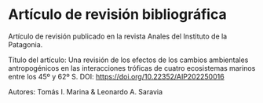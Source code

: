 # Artículo de revisión bibliográfica

Artículo de revisión publicado en la revista Anales del Instituto de la Patagonia.

Título del artículo: Una revisión de los efectos de los cambios ambientales antropogénicos en las interacciones tróficas de cuatro ecosistemas marinos entre los 45º y 62º S. DOI: https://doi.org/10.22352/AIP202250016

Autores: Tomás I. Marina & Leonardo A. Saravia

